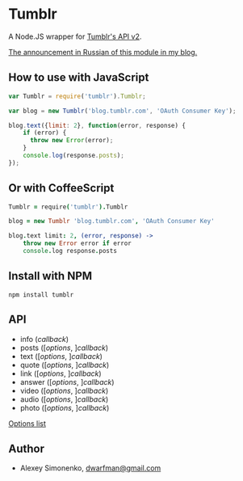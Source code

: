# Tumblr

A Node.JS wrapper for [Tumblr's API v2](http://www.tumblr.com/docs/en/api/v2).

[The announcement in Russian of this module in my blog.](http://nko.io/paGOx1)

How to use with JavaScript
--------------------------

```javascript
var Tumblr = require('tumblr').Tumblr;

var blog = new Tumblr('blog.tumblr.com', 'OAuth Consumer Key');

blog.text({limit: 2}, function(error, response) {
	if (error) {
	  throw new Error(error);
	}
	console.log(response.posts);
});
```

Or with CoffeeScript
--------------------

```coffeescript
Tumblr = require('tumblr').Tumblr

blog = new Tumblr 'blog.tumblr.com', 'OAuth Consumer Key'

blog.text limit: 2, (error, response) ->
	throw new Error error if error
	console.log response.posts
```

Install with NPM
----------------

	npm install tumblr

API
---

* info (*callback*)
* posts ([*options*, ]*callback*)
* text ([*options*, ]*callback*)
* quote ([*options*, ]*callback*)
* link ([*options*, ]*callback*)
* answer ([*options*, ]*callback*)
* video ([*options*, ]*callback*)
* audio ([*options*, ]*callback*)
* photo ([*options*, ]*callback*)

[Options list](http://www.tumblr.com/docs/en/api/v2#posts)

Author
------

* Alexey Simonenko, dwarfman@gmail.com